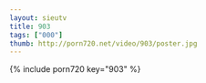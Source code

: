 ```yaml
--- 
layout: sieutv
title: 903
tags: ["000"]
thumb: http://porn720.net/video/903/poster.jpg
---
```

{% include porn720 key="903" %} 
